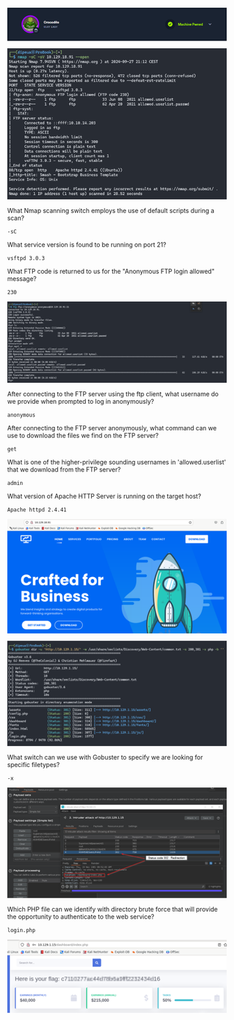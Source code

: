 ![](banner.png)

![](nmap.png)

What Nmap scanning switch employs the use of default scripts during a scan?

```
-sC
```

What service version is found to be running on port 21?

```
vsftpd 3.0.3
```

What FTP code is returned to us for the "Anonymous FTP login allowed" message?

```
230
```

![](ftp.png)

After connecting to the FTP server using the ftp client, what username do we provide when prompted to log in anonymously?

```
anonymous
```

After connecting to the FTP server anonymously, what command can we use to download the files we find on the FTP server?

```
get
```

What is one of the higher-privilege sounding usernames in 'allowed.userlist' that we download from the FTP server?

```
admin
```


What version of Apache HTTP Server is running on the target host?

```
Apache httpd 2.4.41
```

![](homepage.png)

![](gobuster.png)

What switch can we use with Gobuster to specify we are looking for specific filetypes?

```
-x
```

![](burp.png)

Which PHP file can we identify with directory brute force that will provide the opportunity to authenticate to the web service?

```
login.php
```


![](flag.png)
